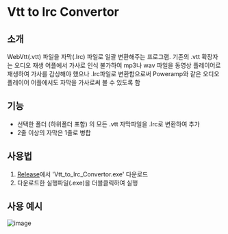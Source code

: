 # Vtt to lrc Convertor

## 소개
WebVtt(.vtt) 파일을 자막(.lrc) 파일로 일괄 변환해주는 프로그램. 
기존의 .vtt 확장자는  오디오 재생 어플에서 가사로 인식 불가하여 mp3나 wav 파일을 동영상 플레이어로 재생하여 가사를 감상해야 했으나
.lrc파일로 변환함으로써 Poweramp와 같은 오디오 플레이어 어플에서도 자막을 가사로써 볼 수 있도록 함

## 기능
 - 선택한 폴더 (하위폴더 포함) 의 모든 .vtt 자막파일을 .lrc로 변환하여 추가
 - 2줄 이상의 자막은 1줄로 병합

## 사용법
1. [Release](https://github.com/NutNPeanut/Vtt-to-lrc-Conversion/releases)에서 'Vtt_to_lrc_Convertor.exe' 다운로드
2. 다운로드한 실행파일(.exe)을 더블클릭하여 실행

## 사용 예시
![image](https://github.com/user-attachments/assets/9a5dbaf8-e0e4-479e-90e5-6bbd9af5ca32)
